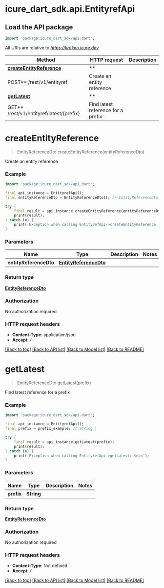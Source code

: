 # icure_dart_sdk.api.EntityrefApi

## Load the API package
```dart
import 'package:icure_dart_sdk/api.dart';
```

All URIs are relative to *https://kraken.icure.dev*

Method | HTTP request | Description
------------- | ------------- | -------------
[**createEntityReference**](EntityrefApi.md#createentityreference) | **
POST** /rest/v1/entityref | Create an entity reference
[**getLatest**](EntityrefApi.md#getlatest) | **
GET** /rest/v1/entityref/latest/{prefix} | Find latest reference for a prefix

# **createEntityReference**
> EntityReferenceDto createEntityReference(entityReferenceDto)

Create an entity reference

### Example
```dart
import 'package:icure_dart_sdk/api.dart';

final api_instance = EntityrefApi();
final entityReferenceDto = EntityReferenceDto(); // EntityReferenceDto | 

try {
    final result = api_instance.createEntityReference(entityReferenceDto);
    print(result);
} catch (e) {
    print('Exception when calling EntityrefApi->createEntityReference: $e\n');
}
```

### Parameters

Name | Type | Description  | Notes
------------- | ------------- | ------------- | -------------
 **entityReferenceDto** | [**EntityReferenceDto**](EntityReferenceDto.md)|  | 

### Return type

[**EntityReferenceDto**](EntityReferenceDto.md)

### Authorization

No authorization required

### HTTP request headers

 - **Content-Type**: application/json
 - **Accept**: */*

[[Back to top]](#) [[Back to API list]](../README.md#documentation-for-api-endpoints) [[Back to Model list]](../README.md#documentation-for-models) [[Back to README]](../README.md)

# **getLatest**
> EntityReferenceDto getLatest(prefix)

Find latest reference for a prefix 

### Example
```dart
import 'package:icure_dart_sdk/api.dart';

final api_instance = EntityrefApi();
final prefix = prefix_example; // String | 

try {
    final result = api_instance.getLatest(prefix);
    print(result);
} catch (e) {
    print('Exception when calling EntityrefApi->getLatest: $e\n');
}
```

### Parameters

Name | Type | Description  | Notes
------------- | ------------- | ------------- | -------------
 **prefix** | **String**|  | 

### Return type

[**EntityReferenceDto**](EntityReferenceDto.md)

### Authorization

No authorization required

### HTTP request headers

 - **Content-Type**: Not defined
 - **Accept**: */*

[[Back to top]](#) [[Back to API list]](../README.md#documentation-for-api-endpoints) [[Back to Model list]](../README.md#documentation-for-models) [[Back to README]](../README.md)

